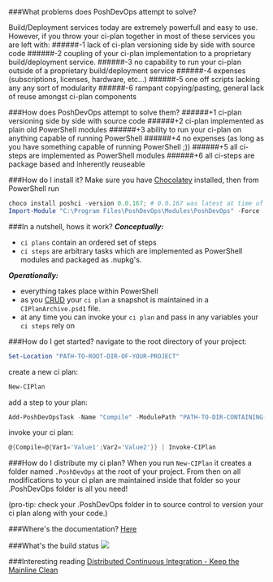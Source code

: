 ###What problems does PoshDevOps attempt to solve?

Build/Deployment services today are extremely powerfull and easy to use. However, if you throw your ci-plan together in most of these services you are left with: 
######-1 lack of ci-plan versioning side by side with source code 
######-2 coupling of your ci-plan implementation to a proprietary build/deployment service.
######-3 no capability to run your ci-plan outside of a proprietary build/deployment service
######-4 expenses (subscriptions, licenses, hardware,  etc...)
######-5 one off scripts lacking any any sort of modularity
######-6 rampant copying/pasting, general lack of reuse amongst ci-plan components

###How does PoshDevOps attempt to solve them?
######+1 ci-plan versioning side by side with source code
######+2 ci-plan implemented as plain old PowerShell modules
######+3 ability to run your ci-plan on anything capable of running PowerShell
######+4 no expenses (as long as you have something capable of running PowerShell ;))
######+5 all ci-steps are implemented as PowerShell modules
######+6 all ci-steps are package based and inherently reuseable

###How do I install it?
Make sure you have [Chocolatey](https://chocolatey.org) installed, then from PowerShell run
```POWERSHELL
choco install poshci -version 0.0.167; # 0.0.167 was latest at time of writing
Import-Module "C:\Program Files\PoshDevOps\Modules\PoshDevOps" -Force
```
###In a nutshell, hows it work?
***Conceptually:***
- `ci plans` contain an ordered set of steps
- `ci steps` are arbitrary tasks which are implemented as PowerShell modules and packaged as .nupkg's.

***Operationally:***
- everything takes place within PowerShell
- as you [CRUD](http://en.wikipedia.org/wiki/Create,_read,_update_and_delete) your `ci plan` a snapshot is maintained in a `CIPlanArchive.psd1` file.
- at any time you can invoke your `ci plan` and pass in any variables your `ci steps` rely on

###How do I get started?
navigate to the root directory of your project:
```POWERSHELL
Set-Location "PATH-TO-ROOT-DIR-OF-YOUR-PROJECT"
```
create a new ci plan:
```POWERSHELL
New-CIPlan
```
add a step to your plan:
```POWERSHELL
Add-PoshDevOpsTask -Name "Compile" -ModulePath "PATH-TO-DIR-CONTAINING-MODULE"
```
invoke your ci plan:
```POWERSHELL
@{Compile=@{Var1='Value1';Var2='Value2'}} | Invoke-CIPlan
```

###How do I distribute my ci plan?
When you run `New-CIPlan` it creates a folder named `.PoshDevOps` at the root of your project. From then on all modifications to your ci plan are maintained inside that folder so your .PoshDevOps folder is all you need!

(pro-tip: check your .PoshDevOps folder in to source control to version your ci plan along with your code.)

###Where's the documentation?
[Here](Docs)

###What's the build status
![](https://ci.appveyor.com/api/github/webhook?id=jt0ppwagy4kmreap)

###Interesting reading
[Distributed Continuous Integration - Keep the Mainline Clean](http://blog.assembla.com/AssemblaBlog/tabid/12618/bid/96937/Distributed-Continuous-Integration-Keep-the-Mainline-Clean.aspx)

